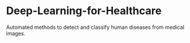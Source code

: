 # Deep-Learning-for-Healthcare
Automated methods to detect and classify human diseases from medical images.
